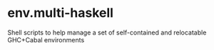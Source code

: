 env.multi-haskell
=================

Shell scripts to help manage a set of self-contained and relocatable GHC+Cabal environments
